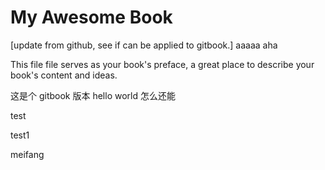 My Awesome Book
=======
[update from github, see if can be applied to gitbook.] aaaaa aha

This file file serves as your book's preface, a great place to describe your book's content and ideas.

这是个 gitbook 版本 hello world 
怎么还能

test

test1

meifang
